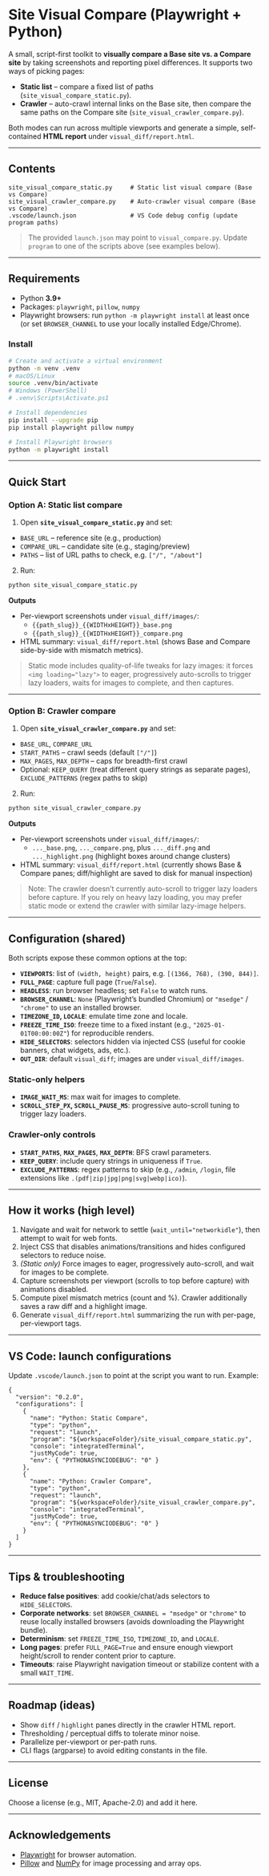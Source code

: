 
# Site Visual Compare (Playwright + Python)

A small, script-first toolkit to **visually compare a Base site vs. a Compare site** by taking screenshots and reporting pixel differences. It supports two ways of picking pages:

- **Static list** – compare a fixed list of paths (`site_visual_compare_static.py`).
- **Crawler** – auto-crawl internal links on the Base site, then compare the same paths on the Compare site (`site_visual_crawler_compare.py`).

Both modes can run across multiple viewports and generate a simple, self-contained **HTML report** under `visual_diff/report.html`.

---

## Contents

```
site_visual_compare_static.py     # Static list visual compare (Base vs Compare)
site_visual_crawler_compare.py    # Auto-crawler visual compare (Base vs Compare)
.vscode/launch.json               # VS Code debug config (update program paths)
```

> The provided `launch.json` may point to `visual_compare.py`. Update `program` to one of the scripts above (see examples below).

---

## Requirements

- Python **3.9+**
- Packages: `playwright`, `pillow`, `numpy`
- Playwright browsers: run `python -m playwright install` at least once (or set `BROWSER_CHANNEL` to use your locally installed Edge/Chrome).

### Install

```bash
# Create and activate a virtual environment
python -m venv .venv
# macOS/Linux
source .venv/bin/activate
# Windows (PowerShell)
# .venv\Scripts\Activate.ps1

# Install dependencies
pip install --upgrade pip
pip install playwright pillow numpy

# Install Playwright browsers
python -m playwright install
```

---

## Quick Start

### Option A: Static list compare

1) Open **`site_visual_compare_static.py`** and set:

- `BASE_URL` – reference site (e.g., production)
- `COMPARE_URL` – candidate site (e.g., staging/preview)
- `PATHS` – list of URL paths to check, e.g. `["/", "/about"]`

2) Run:

```bash
python site_visual_compare_static.py
```

**Outputs**
- Per-viewport screenshots under `visual_diff/images/`:
  - `{{path_slug}}_{{WIDTHxHEIGHT}}_base.png`
  - `{{path_slug}}_{{WIDTHxHEIGHT}}_compare.png`
- HTML summary: `visual_diff/report.html` (shows Base and Compare side-by-side with mismatch metrics).

> Static mode includes quality-of-life tweaks for lazy images: it forces `<img loading="lazy">` to eager, progressively auto-scrolls to trigger lazy loaders, waits for images to complete, and then captures.

---

### Option B: Crawler compare

1) Open **`site_visual_crawler_compare.py`** and set:

- `BASE_URL`, `COMPARE_URL`
- `START_PATHS` – crawl seeds (default `["/"]`)
- `MAX_PAGES`, `MAX_DEPTH` – caps for breadth-first crawl
- Optional: `KEEP_QUERY` (treat different query strings as separate pages), `EXCLUDE_PATTERNS` (regex paths to skip)

2) Run:

```bash
python site_visual_crawler_compare.py
```

**Outputs**
- Per-viewport screenshots under `visual_diff/images/`:
  - `..._base.png`, `..._compare.png`, plus `..._diff.png` and `..._highlight.png` (highlight boxes around change clusters)
- HTML summary: `visual_diff/report.html` (currently shows Base & Compare panes; diff/highlight are saved to disk for manual inspection)

> Note: The crawler doesn’t currently auto-scroll to trigger lazy loaders before capture. If you rely on heavy lazy loading, you may prefer static mode or extend the crawler with similar lazy-image helpers.

---

## Configuration (shared)

Both scripts expose these common options at the top:

- **`VIEWPORTS`**: list of `(width, height)` pairs, e.g. `[(1366, 768), (390, 844)]`.
- **`FULL_PAGE`**: capture full page (`True`/`False`).
- **`HEADLESS`**: run browser headless; set `False` to watch runs.
- **`BROWSER_CHANNEL`**: `None` (Playwright’s bundled Chromium) or `"msedge"` / `"chrome"` to use an installed browser.
- **`TIMEZONE_ID`, `LOCALE`**: emulate time zone and locale.
- **`FREEZE_TIME_ISO`**: freeze time to a fixed instant (e.g., `"2025-01-01T00:00:00Z"`) for reproducible renders.
- **`HIDE_SELECTORS`**: selectors hidden via injected CSS (useful for cookie banners, chat widgets, ads, etc.).
- **`OUT_DIR`**: default `visual_diff`; images are under `visual_diff/images`.

### Static-only helpers
- **`IMAGE_WAIT_MS`**: max wait for images to complete.
- **`SCROLL_STEP_PX`, `SCROLL_PAUSE_MS`**: progressive auto-scroll tuning to trigger lazy loaders.

### Crawler-only controls
- **`START_PATHS`**, **`MAX_PAGES`**, **`MAX_DEPTH`**: BFS crawl parameters.
- **`KEEP_QUERY`**: include query strings in uniqueness if `True`.
- **`EXCLUDE_PATTERNS`**: regex patterns to skip (e.g., `/admin`, `/login`, file extensions like `.(pdf|zip|jpg|png|svg|webp|ico)`).

---

## How it works (high level)

1. Navigate and wait for network to settle (`wait_until="networkidle"`), then attempt to wait for web fonts.
2. Inject CSS that disables animations/transitions and hides configured selectors to reduce noise.
3. *(Static only)* Force images to eager, progressively auto-scroll, and wait for images to be complete.
4. Capture screenshots per viewport (scrolls to top before capture) with animations disabled.
5. Compute pixel mismatch metrics (count and %). Crawler additionally saves a raw diff and a highlight image.
6. Generate `visual_diff/report.html` summarizing the run with per-page, per-viewport tags.

---

## VS Code: launch configurations

Update `.vscode/launch.json` to point at the script you want to run. Example:

```jsonc
{
  "version": "0.2.0",
  "configurations": [
    {
      "name": "Python: Static Compare",
      "type": "python",
      "request": "launch",
      "program": "${workspaceFolder}/site_visual_compare_static.py",
      "console": "integratedTerminal",
      "justMyCode": true,
      "env": { "PYTHONASYNCIODEBUG": "0" }
    },
    {
      "name": "Python: Crawler Compare",
      "type": "python",
      "request": "launch",
      "program": "${workspaceFolder}/site_visual_crawler_compare.py",
      "console": "integratedTerminal",
      "justMyCode": true,
      "env": { "PYTHONASYNCIODEBUG": "0" }
    }
  ]
}
```

---

## Tips & troubleshooting

- **Reduce false positives**: add cookie/chat/ads selectors to `HIDE_SELECTORS`.
- **Corporate networks**: set `BROWSER_CHANNEL = "msedge"` or `"chrome"` to reuse locally installed browsers (avoids downloading the Playwright bundle).
- **Determinism**: set `FREEZE_TIME_ISO`, `TIMEZONE_ID`, and `LOCALE`.
- **Long pages**: prefer `FULL_PAGE=True` and ensure enough viewport height/scroll to render content prior to capture.
- **Timeouts**: raise Playwright navigation timeout or stabilize content with a small `WAIT_TIME`.

---

## Roadmap (ideas)

- Show `diff` / `highlight` panes directly in the crawler HTML report.
- Thresholding / perceptual diffs to tolerate minor noise.
- Parallelize per-viewport or per-path runs.
- CLI flags (argparse) to avoid editing constants in the file.

---

## License

Choose a license (e.g., MIT, Apache-2.0) and add it here.

---

## Acknowledgements

- [Playwright](https://playwright.dev/) for browser automation.
- [Pillow](https://python-pillow.org/) and [NumPy](https://numpy.org/) for image processing and array ops.

